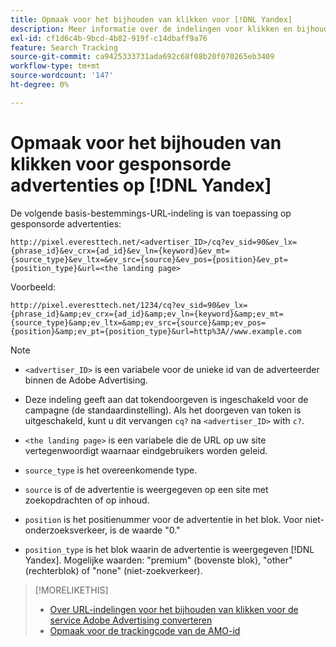 ```yaml
---
title: Opmaak voor het bijhouden van klikken voor [!DNL Yandex]
description: Meer informatie over de indelingen voor klikken en bijhouden voor [!DNL Yandex] rekeningen.
exl-id: cf1d6c4b-9bcd-4b82-919f-c14dbaff9a76
feature: Search Tracking
source-git-commit: ca9425333731ada692c68f08b20f070265eb3409
workflow-type: tm+mt
source-wordcount: '147'
ht-degree: 0%

---
```


# Opmaak voor het bijhouden van klikken voor gesponsorde advertenties op [!DNL Yandex]

De volgende basis-bestemmings-URL-indeling is van toepassing op gesponsorde advertenties:

`http://pixel.everesttech.net/<advertiser_ID>/cq?ev_sid=90&ev_lx={phrase_id}&ev_crx={ad_id}&ev_ln={keyword}&ev_mt={source_type}&ev_ltx=&ev_src={source}&ev_pos={position}&ev_pt={position_type}&url=<the landing page>`

Voorbeeld:

`http://pixel.everesttech.net/1234/cq?ev_sid=90&ev_lx={phrase_id}&amp;ev_crx={ad_id}&amp;ev_ln={keyword}&amp;ev_mt={source_type}&amp;ev_ltx=&amp;ev_src={source}&amp;ev_pos={position}&amp;ev_pt={position_type}&url=http%3A//www.example.com`

>[!NOTE]
>
>* `<advertiser_ID>` is een variabele voor de unieke id van de adverteerder binnen de Adobe Advertising.
>
>* Deze indeling geeft aan dat tokendoorgeven is ingeschakeld voor de campagne (de standaardinstelling). Als het doorgeven van token is uitgeschakeld, kunt u dit vervangen `cq?` na `<advertiser_ID>` with `c?`.
>
>* `<the landing page>` is een variabele die de URL op uw site vertegenwoordigt waarnaar eindgebruikers worden geleid.
>
>* `source_type`  is het overeenkomende type.
>
>* `source` is of de advertentie is weergegeven op een site met zoekopdrachten of op inhoud.
>
>* `position` is het positienummer voor de advertentie in het blok. Voor niet-onderzoeksverkeer, is de waarde &quot;0.&quot;
>
>* `position_type` is het blok waarin de advertentie is weergegeven [!DNL Yandex]. Mogelijke waarden: &quot;premium&quot; (bovenste blok), &quot;other&quot; (rechterblok) of &quot;none&quot; (niet-zoekverkeer).

>[!MORELIKETHIS]
>
>* [Over URL-indelingen voor het bijhouden van klikken voor de service Adobe Advertising converteren](formats-click-tracking-about.md)
>* [Opmaak voor de trackingcode van de AMO-id](amo-id-tracking-parameter.md)
